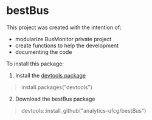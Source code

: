 # bestBus

This project was created with the intention of:
- modularize BusMonitor private project
- create functions to help the development
- documenting the code

To install this package: 

1. Install the [devtools package](https://cran.r-project.org/web/packages/devtools/devtools.pdf) 
> install.packages("devtools")

2. Download the bestBus package
> devtools::install_github("analytics-ufcg/bestBus")
